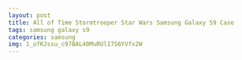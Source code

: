 ```yaml
---
layout: post
title: All of Time Stormtrooper Star Wars Samsung Galaxy S9 Case
tags: samsung galaxy s9
categories: samsung
img: 1_ofKJssu_c97BAL40MuRUl17S6YVfx2W
---
```

